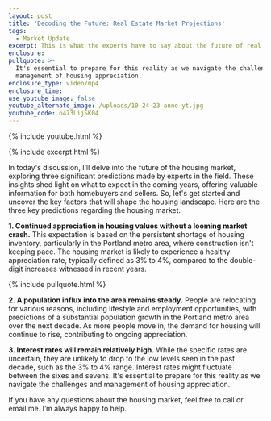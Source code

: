 ```yaml
---
layout: post
title: 'Decoding the Future: Real Estate Market Projections'
tags:
  - Market Update
excerpt: This is what the experts have to say about the future of real estate.
enclosure:
pullquote: >-
  It's essential to prepare for this reality as we navigate the challenges and
  management of housing appreciation.
enclosure_type: video/mp4
enclosure_time:
use_youtube_image: false
youtube_alternate_image: /uploads/10-24-23-anne-yt.jpg
youtube_code: o473LijSK04
---
```

{% include youtube.html %}

{% include excerpt.html %}

In today's discussion, I’ll delve into the future of the housing market, exploring three significant predictions made by experts in the field. These insights shed light on what to expect in the coming years, offering valuable information for both homebuyers and sellers. So, let's get started and uncover the key factors that will shape the housing landscape. Here are the three key predictions regarding the housing market.

**1\. Continued appreciation in housing values without a looming market crash.** This expectation is based on the persistent shortage of housing inventory, particularly in the Portland metro area, where construction isn't keeping pace. The housing market is likely to experience a healthy appreciation rate, typically defined as 3% to 4%, compared to the double-digit increases witnessed in recent years.

{% include pullquote.html %}

**2\. A population influx into the area remains steady.** People are relocating for various reasons, including lifestyle and employment opportunities, with predictions of a substantial population growth in the Portland metro area over the next decade. As more people move in, the demand for housing will continue to rise, contributing to ongoing appreciation.

**3\. Interest rates will remain relatively high.** While the specific rates are uncertain, they are unlikely to drop to the low levels seen in the past decade, such as the 3% to 4% range. Interest rates might fluctuate between the sixes and sevens. It's essential to prepare for this reality as we navigate the challenges and management of housing appreciation.

If you have any questions about the housing market, feel free to call or email me. I’m always happy to help.